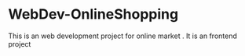 # WebDev-OnlineShopping
This is an web development project for online market . It is an frontend project
